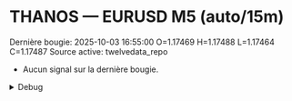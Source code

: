# THANOS — EURUSD M5 (auto/15m)
Dernière bougie: 2025-10-03 16:55:00  O=1.17469  H=1.17488  L=1.17464  C=1.17487
Source active: twelvedata_repo

- Aucun signal sur la dernière bougie.

<details><summary>Debug</summary>

- TD_API_KEY manquant.

</details>